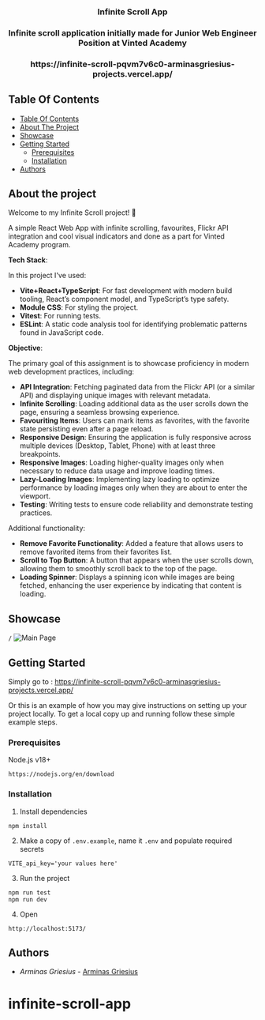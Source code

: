 <h3 align="center">Infinite Scroll App</h3>

<h3 align="center">Infinite scroll application initially made for Junior Web Engineer Position at Vinted Academy</h3>

<h3 align="center">https://infinite-scroll-pqvm7v6c0-arminasgriesius-projects.vercel.app/</h3>

## Table Of Contents

- [Table Of Contents](#table-of-contents)
- [About The Project](#about-the-project)
- [Showcase](#showcase)
- [Getting Started](#getting-started)
  - [Prerequisites](#prerequisites)
  - [Installation](#installation)
- [Authors](#authors)

## About the project

Welcome to my Infinite Scroll project! 🚀

A simple React Web App with infinite scrolling, favourites, Flickr API integration and cool visual indicators and done as a part for Vinted Academy program.

**Tech Stack**:

In this project I've used:

- **Vite+React+TypeScript**: For fast development with modern build tooling, React’s component model, and TypeScript’s type safety.
- **Module CSS**: For styling the project.
- **Vitest**: For running tests.
- **ESLint**: A static code analysis tool for identifying problematic patterns found in JavaScript code.

**Objective**:

The primary goal of this assignment is to showcase proficiency in modern web development practices, including:

- **API Integration**: Fetching paginated data from the Flickr API (or a similar API) and displaying unique images with relevant metadata.
- **Infinite Scrolling**: Loading additional data as the user scrolls down the page, ensuring a seamless browsing experience.
- **Favouriting Items**: Users can mark items as favorites, with the favorite state persisting even after a page reload.
- **Responsive Design**: Ensuring the application is fully responsive across multiple devices (Desktop, Tablet, Phone) with at least three breakpoints.
- **Responsive Images**: Loading higher-quality images only when necessary to reduce data usage and improve loading times.
- **Lazy-Loading Images**: Implementing lazy loading to optimize performance by loading images only when they are about to enter the viewport.
- **Testing**: Writing tests to ensure code reliability and demonstrate testing practices.

Additional functionality:

- **Remove Favorite Functionality**: Added a feature that allows users to remove favorited items from their favorites list.
- **Scroll to Top Button**: A button that appears when the user scrolls down, allowing them to smoothly scroll back to the top of the page.
- **Loading Spinner**: Displays a spinning icon while images are being fetched, enhancing the user experience by indicating that content is loading.

## Showcase

`/`
![Main Page](screenshots/1.png)

## Getting Started

Simply go to : https://infinite-scroll-pqvm7v6c0-arminasgriesius-projects.vercel.app/

Or this is an example of how you may give instructions on setting up your project locally.
To get a local copy up and running follow these simple example steps.

### Prerequisites

Node.js v18+

```
https://nodejs.org/en/download
```

### Installation

1. Install dependencies

```
npm install
```

2. Make a copy of `.env.example`, name it `.env` and populate required secrets

```
VITE_api_key='your values here'
```

3. Run the project

```
npm run test
npm run dev
```

4. Open

```
http://localhost:5173/
```

## Authors

- _Arminas Griesius_ - [Arminas Griesius](https://github.com/ArminasGriesius)

# infinite-scroll-app
